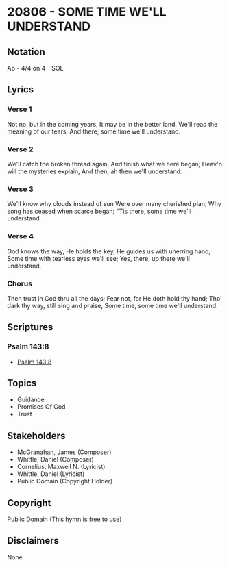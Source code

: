 # 20806 - SOME TIME WE'LL UNDERSTAND

## Notation

Ab - 4/4 on 4 - SOL

## Lyrics

### Verse 1

Not no, but in the coming years, It may be in the better land, We'll read the meaning of our tears, And there, some time we'll understand.

### Verse 2

We'll catch the broken thread again, And finish what we here began; Heav'n will the mysteries explain, And then, ah then we'll understand.

### Verse 3

We'll know why clouds instead of sun Were over many cherished plan; Why song has ceased when scarce began; "Tis there, some time we'll understand.

### Verse 4

God knows the way, He holds the key, He guides us with unerring hand; Some time with tearless eyes we'll see; Yes, there, up there we'll understand.

### Chorus

Then trust in God thru all the days; Fear not, for He doth hold thy hand; Tho' dark thy way, still sing and praise, Some time, some time we'll understand.


## Scriptures

### Psalm 143:8

- [Psalm 143:8](https://www.biblegateway.com/passage/?search=Psalm%20143%3A8)


## Topics

- Guidance
- Promises Of God
- Trust

## Stakeholders

- McGranahan, James (Composer)
- Whittle, Daniel (Composer)
- Cornelius, Maxwell N. (Lyricist)
- Whittle, Daniel (Lyricist)
- Public Domain (Copyright Holder)

## Copyright

Public Domain
(This hymn is free to use)

## Disclaimers

None

